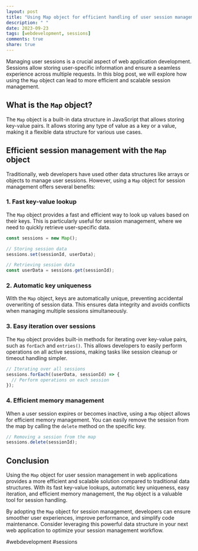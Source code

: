 ```yaml
---
layout: post
title: "Using Map object for efficient handling of user session management in a web application"
description: " "
date: 2023-09-23
tags: [webdevelopment, sessions]
comments: true
share: true
---
```


Managing user sessions is a crucial aspect of web application development. Sessions allow storing user-specific information and ensure a seamless experience across multiple requests. In this blog post, we will explore how using the `Map` object can lead to more efficient and scalable session management.

## What is the `Map` object?

The `Map` object is a built-in data structure in JavaScript that allows storing key-value pairs. It allows storing any type of value as a key or a value, making it a flexible data structure for various use cases.

## Efficient session management with the `Map` object

Traditionally, web developers have used other data structures like arrays or objects to manage user sessions. However, using a `Map` object for session management offers several benefits:

### 1. Fast key-value lookup

The `Map` object provides a fast and efficient way to look up values based on their keys. This is particularly useful for session management, where we need to quickly retrieve user-specific data.

```javascript
const sessions = new Map();

// Storing session data
sessions.set(sessionId, userData);

// Retrieving session data
const userData = sessions.get(sessionId);
```

### 2. Automatic key uniqueness

With the `Map` object, keys are automatically unique, preventing accidental overwriting of session data. This ensures data integrity and avoids conflicts when managing multiple sessions simultaneously.

### 3. Easy iteration over sessions

The `Map` object provides built-in methods for iterating over key-value pairs, such as `forEach` and `entries()`. This allows developers to easily perform operations on all active sessions, making tasks like session cleanup or timeout handling simpler.

```javascript
// Iterating over all sessions
sessions.forEach((userData, sessionId) => {
  // Perform operations on each session
});
```

### 4. Efficient memory management

When a user session expires or becomes inactive, using a `Map` object allows for efficient memory management. You can easily remove the session from the map by calling the `delete` method on the specific key.

```javascript
// Removing a session from the map
sessions.delete(sessionId);
```

## Conclusion

Using the `Map` object for user session management in web applications provides a more efficient and scalable solution compared to traditional data structures. With its fast key-value lookups, automatic key uniqueness, easy iteration, and efficient memory management, the `Map` object is a valuable tool for session handling.

By adopting the `Map` object for session management, developers can ensure smoother user experiences, improve performance, and simplify code maintenance. Consider leveraging this powerful data structure in your next web application to optimize your session management workflow.

#webdevelopment #sessions